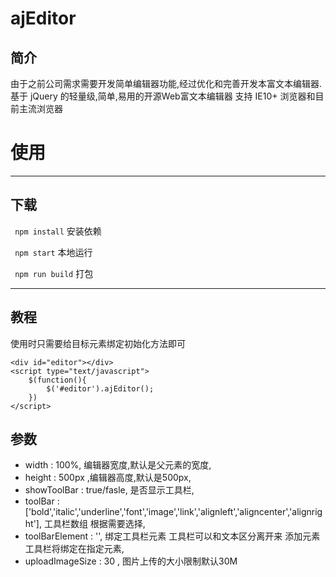 # ajEditor

## 简介
由于之前公司需求需要开发简单编辑器功能,经过优化和完善开发本富文本编辑器.基于 jQuery 的轻量级,简单,易用的开源Web富文本编辑器
支持 IE10+ 浏览器和目前主流浏览器
# 使用
***
## 下载
` npm install` 安装依赖  

` npm start`   本地运行  

` npm run build` 打包  
***
## 教程
使用时只需要给目标元素绑定初始化方法即可

	<div id="editor"></div>
	<script type="text/javascript">
		$(function(){
			$('#editor').ajEditor();
		})
	</script>
## 参数
* 	width : 100%, 编辑器宽度,默认是父元素的宽度,
*	height : 500px ,编辑器高度,默认是500px,
*	showToolBar : true/fasle, 是否显示工具栏,
*	toolBar : ['bold','italic','underline','font','image','link','alignleft','aligncenter','alignright'], 工具栏数组 根据需要选择,
*	toolBarElement : '', 绑定工具栏元素 工具栏可以和文本区分离开来 添加元素工具栏将绑定在指定元素,
*	uploadImageSize : 30 , 图片上传的大小限制默认30M

